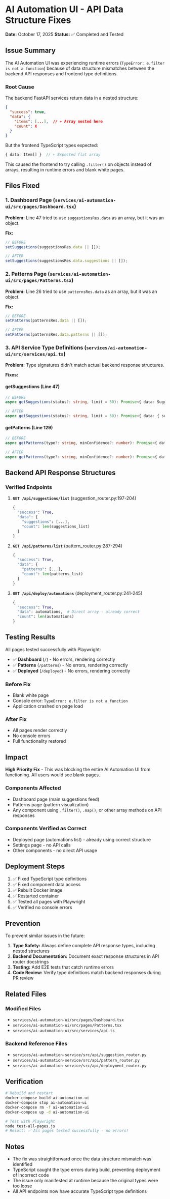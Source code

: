 # AI Automation UI - API Data Structure Fixes

**Date:** October 17, 2025
**Status:** ✅ Completed and Tested

## Issue Summary

The AI Automation UI was experiencing runtime errors (`TypeError: e.filter is not a function`) because of data structure mismatches between the backend API responses and frontend type definitions.

### Root Cause

The backend FastAPI services return data in a nested structure:
```json
{
  "success": true,
  "data": {
    "items": [...],  // ← Array nested here
    "count": X
  }
}
```

But the frontend TypeScript types expected:
```typescript
{ data: Item[] }  // ← Expected flat array
```

This caused the frontend to try calling `.filter()` on objects instead of arrays, resulting in runtime errors and blank white pages.

## Files Fixed

### 1. Dashboard Page (`services/ai-automation-ui/src/pages/Dashboard.tsx`)

**Problem:** Line 47 tried to use `suggestionsRes.data` as an array, but it was an object.

**Fix:**
```typescript
// BEFORE
setSuggestions(suggestionsRes.data || []);

// AFTER
setSuggestions(suggestionsRes.data.suggestions || []);
```

### 2. Patterns Page (`services/ai-automation-ui/src/pages/Patterns.tsx`)

**Problem:** Line 26 tried to use `patternsRes.data` as an array, but it was an object.

**Fix:**
```typescript
// BEFORE
setPatterns(patternsRes.data || []);

// AFTER
setPatterns(patternsRes.data.patterns || []);
```

### 3. API Service Type Definitions (`services/ai-automation-ui/src/services/api.ts`)

**Problem:** Type signatures didn't match actual backend response structures.

**Fixes:**

#### getSuggestions (Line 47)
```typescript
// BEFORE
async getSuggestions(status?: string, limit = 50): Promise<{ data: Suggestion[] }>

// AFTER
async getSuggestions(status?: string, limit = 50): Promise<{ data: { suggestions: Suggestion[], count: number } }>
```

#### getPatterns (Line 129)
```typescript
// BEFORE
async getPatterns(type?: string, minConfidence?: number): Promise<{ data: Pattern[] }>

// AFTER
async getPatterns(type?: string, minConfidence?: number): Promise<{ data: { patterns: Pattern[], count: number } }>
```

## Backend API Response Structures

### Verified Endpoints

1. **`GET /api/suggestions/list`** (suggestion_router.py:197-204)
   ```python
   {
     "success": True,
     "data": {
       "suggestions": [...],
       "count": len(suggestions_list)
     }
   }
   ```

2. **`GET /api/patterns/list`** (pattern_router.py:287-294)
   ```python
   {
     "success": True,
     "data": {
       "patterns": [...],
       "count": len(patterns_list)
     }
   }
   ```

3. **`GET /api/deploy/automations`** (deployment_router.py:241-245)
   ```python
   {
     "success": True,
     "data": automations,  # Direct array - already correct
     "count": len(automations)
   }
   ```

## Testing Results

All pages tested successfully with Playwright:

- ✅ **Dashboard** (`/`) - No errors, rendering correctly
- ✅ **Patterns** (`/patterns`) - No errors, rendering correctly  
- ✅ **Deployed** (`/deployed`) - No errors, rendering correctly

### Before Fix
- Blank white page
- Console error: `TypeError: e.filter is not a function`
- Application crashed on page load

### After Fix
- All pages render correctly
- No console errors
- Full functionality restored

## Impact

**High Priority Fix** - This was blocking the entire AI Automation UI from functioning. All users would see blank pages.

### Components Affected
- Dashboard page (main suggestions feed)
- Patterns page (pattern visualization)
- Any component using `.filter()`, `.map()`, or other array methods on API responses

### Components Verified as Correct
- Deployed page (automations list) - already using correct structure
- Settings page - no API calls
- Other components - no direct API usage

## Deployment Steps

1. ✅ Fixed TypeScript type definitions
2. ✅ Fixed component data access
3. ✅ Rebuilt Docker image
4. ✅ Restarted container
5. ✅ Tested all pages with Playwright
6. ✅ Verified no console errors

## Prevention

To prevent similar issues in the future:

1. **Type Safety:** Always define complete API response types, including nested structures
2. **Backend Documentation:** Document exact response structures in API router docstrings
3. **Testing:** Add E2E tests that catch runtime errors
4. **Code Review:** Verify type definitions match backend responses during PR review

## Related Files

### Modified Files
- `services/ai-automation-ui/src/pages/Dashboard.tsx`
- `services/ai-automation-ui/src/pages/Patterns.tsx`
- `services/ai-automation-ui/src/services/api.ts`

### Backend Reference Files
- `services/ai-automation-service/src/api/suggestion_router.py`
- `services/ai-automation-service/src/api/pattern_router.py`
- `services/ai-automation-service/src/api/deployment_router.py`

## Verification

```bash
# Rebuild and restart
docker-compose build ai-automation-ui
docker-compose stop ai-automation-ui
docker-compose rm -f ai-automation-ui
docker-compose up -d ai-automation-ui

# Test with Playwright
node test-all-pages.js
# Result: ✅ All pages tested successfully - no errors!
```

## Notes

- The fix was straightforward once the data structure mismatch was identified
- TypeScript caught the type errors during build, preventing deployment of incorrect code
- The issue only manifested at runtime because the original types were too loose
- All API endpoints now have accurate TypeScript type definitions

